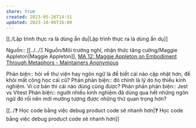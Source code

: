 ```yaml
---
share: true
created: 2023-05-26T14:51
updated: 2023-10-06T16:09
---
```

[[./Lập trình thực ra là dùng ẩn dụ|Lập trình thực ra là dùng ẩn dụ]]

Nguồn:: [[../../Ξ Nguồn/Môi trường nghĩ, nhận thức tăng cường/Maggie Appleton|Maggie Appleton]], [MA 12: Maggie Appleton on Embodiment Through Metaphors - Maintainers Anonymous](https://maintainersanonymous.com/metaphor/#t=46:08)

Phản biện:: hỏi về thư viện hay ngôn ngữ là để biết cái nào cập nhật hơn, để khỏi mất công học cái cũ?
Phản phản biện:: đó chính là lý do họ thiếu kinh nghiệm. Vì cơ bản thì cái nào dùng cũng được?
Phản phản phản biện:: Jest vs Vitest
Phản biện:: người nhiều kinh nghiệm đã dùng qua hết những ngôn ngữ đó rồi nên mới mường tượng được những thứ quan trọng hơn?

[[../❓ Học code bằng việc debug product code sẽ nhanh hơn|❓ Học code bằng việc debug product code sẽ nhanh hơn]] 
